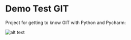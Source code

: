 # Demo Test GIT
Project for getting to know GIT with Python and Pycharm:

![alt text](https://con.jaktestowac.pl/wp-content/uploads/brand/jaktestowac_small.png)